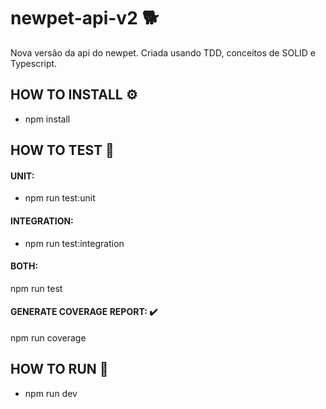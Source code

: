 # newpet-api-v2 🐕
Nova versão da api do newpet. Criada usando TDD, conceitos de SOLID e Typescript. 

## HOW TO INSTALL ⚙️
* npm install

## HOW TO TEST 🧪
#### UNIT: 
* npm run test:unit

#### INTEGRATION:
* npm run test:integration

#### BOTH:
npm run test

#### GENERATE COVERAGE REPORT: ✔️
npm run coverage

## HOW TO RUN 🚀
* npm run dev
